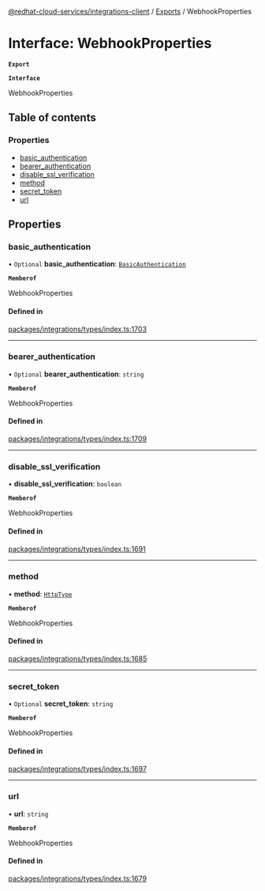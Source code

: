 [@redhat-cloud-services/integrations-client](../README.md) / [Exports](../modules.md) / WebhookProperties

# Interface: WebhookProperties

**`Export`**

**`Interface`**

WebhookProperties

## Table of contents

### Properties

- [basic\_authentication](WebhookProperties.md#basic_authentication)
- [bearer\_authentication](WebhookProperties.md#bearer_authentication)
- [disable\_ssl\_verification](WebhookProperties.md#disable_ssl_verification)
- [method](WebhookProperties.md#method)
- [secret\_token](WebhookProperties.md#secret_token)
- [url](WebhookProperties.md#url)

## Properties

### basic\_authentication

• `Optional` **basic\_authentication**: [`BasicAuthentication`](BasicAuthentication.md)

**`Memberof`**

WebhookProperties

#### Defined in

[packages/integrations/types/index.ts:1703](https://github.com/RedHatInsights/javascript-clients/blob/master/packages/integrations/types/index.ts#L1703)

___

### bearer\_authentication

• `Optional` **bearer\_authentication**: `string`

**`Memberof`**

WebhookProperties

#### Defined in

[packages/integrations/types/index.ts:1709](https://github.com/RedHatInsights/javascript-clients/blob/master/packages/integrations/types/index.ts#L1709)

___

### disable\_ssl\_verification

• **disable\_ssl\_verification**: `boolean`

**`Memberof`**

WebhookProperties

#### Defined in

[packages/integrations/types/index.ts:1691](https://github.com/RedHatInsights/javascript-clients/blob/master/packages/integrations/types/index.ts#L1691)

___

### method

• **method**: [`HttpType`](../enums/HttpType.md)

**`Memberof`**

WebhookProperties

#### Defined in

[packages/integrations/types/index.ts:1685](https://github.com/RedHatInsights/javascript-clients/blob/master/packages/integrations/types/index.ts#L1685)

___

### secret\_token

• `Optional` **secret\_token**: `string`

**`Memberof`**

WebhookProperties

#### Defined in

[packages/integrations/types/index.ts:1697](https://github.com/RedHatInsights/javascript-clients/blob/master/packages/integrations/types/index.ts#L1697)

___

### url

• **url**: `string`

**`Memberof`**

WebhookProperties

#### Defined in

[packages/integrations/types/index.ts:1679](https://github.com/RedHatInsights/javascript-clients/blob/master/packages/integrations/types/index.ts#L1679)
